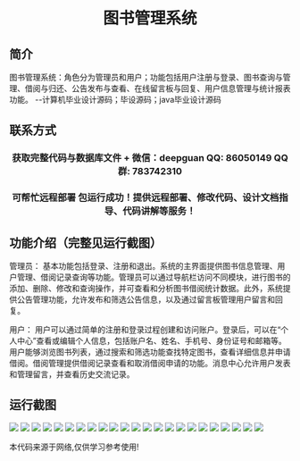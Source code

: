 <p><h1 align="center">图书管理系统</h1></p>

## 简介
图书管理系统：角色分为管理员和用户；功能包括用户注册与登录、图书查询与管理、借阅与归还、公告发布与查看、在线留言板与回复、用户信息管理与统计报表功能。    --计算机毕业设计源码；毕设源码；java毕业设计源码


## 联系方式
<p><h3 align="center">获取完整代码与数据库文件 + 微信：deepguan QQ: 86050149 QQ群: 783742310</h3></p>
<p><h3 align="center">可帮忙远程部署 包运行成功！提供远程部署、修改代码、设计文档指导、代码讲解等服务！</h3></p>

## 功能介绍（完整见运行截图）
管理员： 基本功能包括登录、注册和退出。系统的主界面提供图书信息管理、用户管理、借阅记录查询等功能。管理员可以通过导航栏访问不同模块，进行图书的添加、删除、修改和查询操作，并可查看和分析图书借阅统计数据。此外，系统提供公告管理功能，允许发布和筛选公告信息，以及通过留言板管理用户留言和回复。

用户： 用户可以通过简单的注册和登录过程创建和访问账户。登录后，可以在“个人中心”查看或编辑个人信息，包括账户名、姓名、手机号、身份证号和邮箱等。用户能够浏览图书列表，通过搜索和筛选功能查找特定图书，查看详细信息并申请借阅。借阅管理提供借阅记录查看和取消借阅申请的功能。消息中心允许用户发表和管理留言，并查看历史交流记录。


## 运行截图
![](https://bs-1329754181.cos.ap-shanghai.myqcloud.com/spring/BookManagementSystem1/img/001.jpg)
![](https://bs-1329754181.cos.ap-shanghai.myqcloud.com/spring/BookManagementSystem1/img/002.jpg)
![](https://bs-1329754181.cos.ap-shanghai.myqcloud.com/spring/BookManagementSystem1/img/003.jpg)
![](https://bs-1329754181.cos.ap-shanghai.myqcloud.com/spring/BookManagementSystem1/img/004.jpg)
![](https://bs-1329754181.cos.ap-shanghai.myqcloud.com/spring/BookManagementSystem1/img/005.jpg)
![](https://bs-1329754181.cos.ap-shanghai.myqcloud.com/spring/BookManagementSystem1/img/006.jpg)
![](https://bs-1329754181.cos.ap-shanghai.myqcloud.com/spring/BookManagementSystem1/img/007.jpg)
![](https://bs-1329754181.cos.ap-shanghai.myqcloud.com/spring/BookManagementSystem1/img/008.jpg)
![](https://bs-1329754181.cos.ap-shanghai.myqcloud.com/spring/BookManagementSystem1/img/009.jpg)
![](https://bs-1329754181.cos.ap-shanghai.myqcloud.com/spring/BookManagementSystem1/img/010.jpg)
![](https://bs-1329754181.cos.ap-shanghai.myqcloud.com/spring/BookManagementSystem1/img/011.jpg)
![](https://bs-1329754181.cos.ap-shanghai.myqcloud.com/spring/BookManagementSystem1/img/012.jpg)
![](https://bs-1329754181.cos.ap-shanghai.myqcloud.com/spring/BookManagementSystem1/img/013.jpg)
![](https://bs-1329754181.cos.ap-shanghai.myqcloud.com/spring/BookManagementSystem1/img/014.jpg)
![](https://bs-1329754181.cos.ap-shanghai.myqcloud.com/spring/BookManagementSystem1/img/015.jpg)
![](https://bs-1329754181.cos.ap-shanghai.myqcloud.com/spring/BookManagementSystem1/img/016.jpg)
![](https://bs-1329754181.cos.ap-shanghai.myqcloud.com/spring/BookManagementSystem1/img/017.jpg)
![](https://bs-1329754181.cos.ap-shanghai.myqcloud.com/spring/BookManagementSystem1/img/018.jpg)
![](https://bs-1329754181.cos.ap-shanghai.myqcloud.com/spring/BookManagementSystem1/img/019.jpg)
![](https://bs-1329754181.cos.ap-shanghai.myqcloud.com/spring/BookManagementSystem1/img/020.jpg)
![](https://bs-1329754181.cos.ap-shanghai.myqcloud.com/spring/BookManagementSystem1/img/021.jpg)
![](https://bs-1329754181.cos.ap-shanghai.myqcloud.com/spring/BookManagementSystem1/img/022.jpg)
![](https://bs-1329754181.cos.ap-shanghai.myqcloud.com/spring/BookManagementSystem1/img/023.jpg)

<p>本代码来源于网络,仅供学习参考使用!</p>
